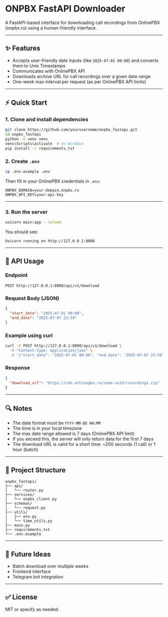 # ONPBX FastAPI Downloader

A FastAPI-based interface for downloading call recordings from OnlinePBX (onpbx.ru) using a human-friendly interface.

---

## ✨ Features

* Accepts user-friendly date inputs (like `2025-07-01 00:00`) and converts them to Unix Timestamps
* Communicates with OnlinePBX API
* Downloads archive URL for call recordings over a given date range
* One-week max interval per request (as per OnlinePBX API limits)

---

## ⚡ Quick Start

### 1. Clone and install dependencies

```bash
git clone https://github.com/yourusername/onpbx_fastapi.git
cd onpbx_fastapi
python -m venv venv
venv\Scripts\activate  # On Windows
pip install -r requirements.txt
```

### 2. Create `.env`

```bash
cp .env.example .env
```

Then fill in your OnlinePBX credentials in `.env`:

```env
ONPBX_DOMAIN=your-domain.onpbx.ru
ONPBX_API_KEY=your-api-key
```

---

### 3. Run the server

```bash
uvicorn main:app --reload
```

You should see:

```
Uvicorn running on http://127.0.0.1:8000
```

---

## 🔗 API Usage

### Endpoint

```
POST http://127.0.0.1:8000/api/v1/download
```

### Request Body (JSON)

```json
{
  "start_date": "2025-07-01 00:00",
  "end_date": "2025-07-07 23:59"
}
```

### Example using curl

```bash
curl -X POST http://127.0.0.1:8000/api/v1/download \
  -H "Content-Type: application/json" \
  -d '{"start_date": "2025-07-01 00:00", "end_date": "2025-07-07 23:59"}'
```

### Response

```json
{
  "download_url": "https://cdn.onlinepbx.ru/some-uuid/recordings.zip"
}
```

---

## 🔍 Notes

* The date format must be `YYYY-MM-DD HH:MM`
* The time is in your local timezone
* The max date range allowed is 7 days (OnlinePBX API limit)
* If you exceed this, the server will only return data for the first 7 days
* The download URL is valid for a short time: \~200 seconds (1 call) or 1 hour (batch)

---

## 📁 Project Structure

```
onpbx_fastapi/
├── api/
│   └── router.py
├── services/
│   └── onpbx_client.py
├── schemas/
│   └── request.py
├── utils/
│   ├── env.py
│   └── time_utils.py
├── main.py
├── requirements.txt
└── .env.example
```

---

## 🌟 Future Ideas

* Batch download over multiple weeks
* Frontend interface
* Telegram bot integration

---

## ✅ License

MIT or specify as needed.
